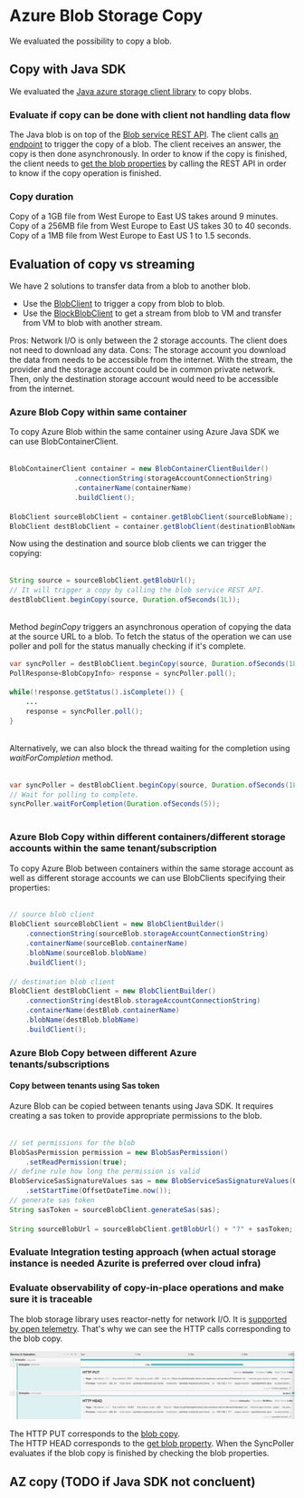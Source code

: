 # Azure Blob Storage Copy

We evaluated the possibility to copy a blob.

## Copy with Java SDK

We evaluated the [Java azure storage client library](https://docs.microsoft.com/en-us/java/api/overview/azure/storage-blob-readme?view=azure-java-stable) to copy blobs.

### Evaluate if copy can be done with client not handling data flow

The Java blob is on top of the [Blob service REST API](https://docs.microsoft.com/en-us/rest/api/storageservices/blob-service-rest-api).
The client calls [an endpoint](https://docs.microsoft.com/en-us/rest/api/storageservices/copy-blob-from-url) to trigger the copy of a blob.
The client receives an answer, the copy is then done asynchronously.
In order to know if the copy is finished, the client needs to [get the blob properties](https://docs.microsoft.com/en-us/rest/api/storageservices/get-blob-properties) by calling the REST API in order to know if the copy operation is finished.

### Copy duration

Copy of a 1GB file from West Europe to East US takes around 9 minutes.
Copy of a 256MB file from West Europe to East US takes 30 to 40 seconds.
Copy of a 1MB file from West Europe to East US 1 to 1.5 seconds.

## Evaluation of copy vs streaming

We have 2 solutions to transfer data from a blob to another blob.

- Use the [BlobClient](https://docs.microsoft.com/en-us/java/api/com.azure.storage.blob.blobclient?view=azure-java-stable) to trigger a copy from blob to blob.
- Use the [BlockBlobClient](https://docs.microsoft.com/en-us/java/api/com.azure.storage.blob.specialized.blockblobclient?view=azure-java-stable) to get a stream from blob to VM and transfer from VM to blob with another stream.

Pros: Network I/O is only between the 2 storage accounts. The client does not need to download any data.
Cons: The storage account you download the data from needs to be accessible from the internet. With the stream, the provider and the storage account could be in common private network. Then, only the destination storage account would need to be accessible from the internet.

### Azure Blob Copy within same container

To copy Azure Blob within the same container using Azure Java SDK we can use BlobContainerClient.

```java

BlobContainerClient container = new BlobContainerClientBuilder()
                .connectionString(storageAccountConnectionString)
                .containerName(containerName)
                .buildClient();

BlobClient sourceBlobClient = container.getBlobClient(sourceBlobName);
BlobClient destBlobClient = container.getBlobClient(destinationBlobName);

```

Now using the destination and source blob clients we can trigger the copying:

```java

String source = sourceBlobClient.getBlobUrl();
// It will trigger a copy by calling the blob service REST API.
destBlobClient.beginCopy(source, Duration.ofSeconds(1L));
        
```

Method _beginCopy_ triggers an asynchronous operation of copying the data at the source URL to a blob.
To fetch the status of the operation we can use poller and poll for the status manually checking if it's complete.

```java
var syncPoller = destBlobClient.beginCopy(source, Duration.ofSeconds(1L));
PollResponse<BlobCopyInfo> response = syncPoller.poll();

while(!response.getStatus().isComplete()) {
    ...
    response = syncPoller.poll();
}
        
```

Alternatively, we can also block the thread waiting for the completion using _waitForCompletion_ method.

```java

var syncPoller = destBlobClient.beginCopy(source, Duration.ofSeconds(1L));
// Wait for polling to complete.
syncPoller.waitForCompletion(Duration.ofSeconds(5));
        
```

### Azure Blob Copy within different containers/different storage accounts within the same tenant/subscription

To copy Azure Blob between containers within the same storage account as well as different storage accounts we can use BlobClients specifying their properties:

```java

// source blob client
BlobClient sourceBlobClient = new BlobClientBuilder()
    .connectionString(sourceBlob.storageAccountConnectionString)
    .containerName(sourceBlob.containerName)
    .blobName(sourceBlob.blobName)
    .buildClient();

// destination blob client
BlobClient destBlobClient = new BlobClientBuilder()
    .connectionString(destBlob.storageAccountConnectionString)
    .containerName(destBlob.containerName)
    .blobName(destBlob.blobName)
    .buildClient();
```

### Azure Blob Copy between different Azure tenants/subscriptions

#### Copy between tenants using Sas token

Azure Blob can be copied between tenants using Java SDK. It requires creating a sas token to provide appropriate permissions to the blob.

```java

// set permissions for the blob
BlobSasPermission permission = new BlobSasPermission()
    .setReadPermission(true);
// define rule how long the permission is valid
BlobServiceSasSignatureValues sas = new BlobServiceSasSignatureValues(OffsetDateTime.now().plusDays(1), permission)
    .setStartTime(OffsetDateTime.now());
// generate sas token
String sasToken = sourceBlobClient.generateSas(sas);
        
String sourceBlobUrl = sourceBlobClient.getBlobUrl() + "?" + sasToken;

```

### Evaluate Integration testing approach (when actual storage instance is needed Azurite is preferred over cloud infra)

### Evaluate observability of copy-in-place operations and make sure it is traceable

The blob storage library uses reactor-netty for network I/O. It is [supported by open telemetry](https://github.com/open-telemetry/opentelemetry-java-instrumentation/tree/022914139e0d7156e98efca382397663ed247bde/instrumentation/reactor/reactor-netty).
That's why we can see the HTTP calls corresponding to the blob copy.

![Jaeger screenshot blob copy](./jaeger-blob-copy.png)

The HTTP PUT corresponds to the [blob copy](https://docs.microsoft.com/en-us/rest/api/storageservices/copy-blob-from-url).  
The HTTP HEAD corresponds to the [get blob property](https://docs.microsoft.com/en-us/rest/api/storageservices/get-blob-properties). When the SyncPoller evaluates if the blob copy is finished by checking the blob properties.

## AZ copy (TODO if Java SDK not concluent)
